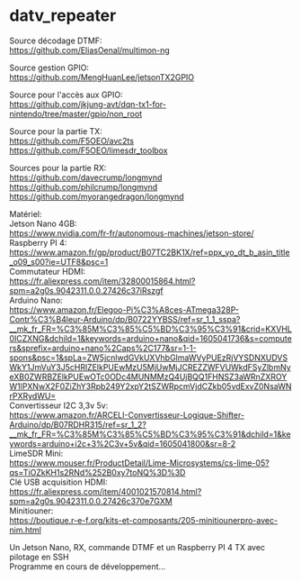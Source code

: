 # datv_repeater

Source décodage DTMF:  
https://github.com/EliasOenal/multimon-ng

Source gestion GPIO:  
https://github.com/MengHuanLee/jetsonTX2GPIO

Source pour l'accès aux GPIO:  
https://github.com/jkjung-avt/dqn-tx1-for-nintendo/tree/master/gpio/non_root

Source pour la partie TX:  
https://github.com/F5OEO/avc2ts
https://github.com/F5OEO/limesdr_toolbox

Sources pour la partie RX:  
https://github.com/davecrump/longmynd  
https://github.com/philcrump/longmynd  
https://github.com/myorangedragon/longmynd  

Matériel:  
Jetson Nano 4GB:  
https://www.nvidia.com/fr-fr/autonomous-machines/jetson-store/  
Raspberry PI 4:  
https://www.amazon.fr/gp/product/B07TC2BK1X/ref=ppx_yo_dt_b_asin_title_o09_s00?ie=UTF8&psc=1  
Commutateur HDMI:  
https://fr.aliexpress.com/item/32800015864.html?spm=a2g0s.9042311.0.0.27426c37iRszgf  
Arduino Nano:  
https://www.amazon.fr/Elegoo-Pi%C3%A8ces-ATmega328P-Contr%C3%B4leur-Arduino/dp/B0722YYBSS/ref=sr_1_1_sspa?__mk_fr_FR=%C3%85M%C3%85%C5%BD%C3%95%C3%91&crid=KXVHL0ICZXNG&dchild=1&keywords=arduino+nano&qid=1605041736&s=computers&sprefix=arduino+nano%2Caps%2C177&sr=1-1-spons&psc=1&spLa=ZW5jcnlwdGVkUXVhbGlmaWVyPUEzRjVYSDNXUDVSWkY1JmVuY3J5cHRlZElkPUEwMzU5MjUwMjJCREZZWFVUWkdFSyZlbmNyeXB0ZWRBZElkPUEwOTc0ODc4MUNMMzQ4UjBQQ1FHNSZ3aWRnZXROYW1lPXNwX2F0ZiZhY3Rpb249Y2xpY2tSZWRpcmVjdCZkb05vdExvZ0NsaWNrPXRydWU=  
Convertisseur I2C 3,3v 5v:  
https://www.amazon.fr/ARCELI-Convertisseur-Logique-Shifter-Arduino/dp/B07RDHR315/ref=sr_1_2?__mk_fr_FR=%C3%85M%C3%85%C5%BD%C3%95%C3%91&dchild=1&keywords=arduino+i2c+3%2C3v+5v&qid=1605041800&sr=8-2  
LimeSDR Mini:  
https://www.mouser.fr/ProductDetail/Lime-Microsystems/cs-lime-05?qs=TiOZkKH1s2RNd%252B0xy7toNQ%3D%3D  
Clé USB acquisition HDMI:  
https://fr.aliexpress.com/item/4001021570814.html?spm=a2g0s.9042311.0.0.27426c370e7GXM  
Minitiouner:  
https://boutique.r-e-f.org/kits-et-composants/205-minitiounerpro-avec-nim.html  

Un Jetson Nano, RX, commande DTMF et un Raspberry PI 4 TX avec pilotage en SSH  
Programme en cours de développement...
